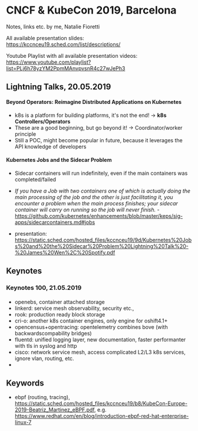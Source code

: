 # CNCF & KubeCon 2019, Barcelona

Notes, links etc. by me, Natalie Fioretti

All available presentation slides: https://kccnceu19.sched.com/list/descriptions/

Youtube Playlist with all available presentation videos: https://www.youtube.com/playlist?list=PLj6h78yzYM2PpmMAnvpvsnR4c27wJePh3

## Lightning Talks, 20.05.2019

#### Beyond Operators: Reimagine Distributed Applications on Kubernetes

- k8s is a platform for building platforms, it's not the end! -> **k8s Controllers/Operators**
- These are a good beginning, but go beyond it! -> Coordinator/worker principle
- Still a POC, might become popular in future, because it leverages the API knowledge of developers

#### Kubernetes Jobs and the Sidecar Problem

- Sidecar containers will run indefinitely, even if the main containers was completed/failed
- *If you have a Job with two containers one of which is actually doing the main processing of the job and the other is just facilitating it, you encounter a problem when the main process finishes; your sidecar container will carry on running so the job will never finish.* - https://github.com/kubernetes/enhancements/blob/master/keps/sig-apps/sidecarcontainers.md#jobs

- presentation: https://static.sched.com/hosted_files/kccnceu19/9d/Kubernetes%20Jobs%20and%20the%20Sidecar%20Problem%20Lightning%20Talk%20-%20James%20Wen%2C%20Spotify.pdf

## Keynotes

### Keynotes 100, 21.05.2019

#### 
- openebs, container attached storage
- linkerd: service mesh observability, security etc.,
- rook: production ready block storage
- cri-o: another k8s container engines, only engine for oshift4.1+
- opencensus+opentracing: opentelemetry combines bove (with backwardscompability bridges)
- fluentd: unified logging layer, new documentation, faster performanter with tls in syslog and http
- cisco: network service mesh, access complicated L2/L3 k8s services, ignore vlan, routing, etc.
-


## Keywords

- ebpf (routing, tracing), https://static.sched.com/hosted_files/kccnceu19/b8/KubeCon-Europe-2019-Beatriz_Martinez_eBPF.pdf, e.g. https://www.redhat.com/en/blog/introduction-ebpf-red-hat-enterprise-linux-7
